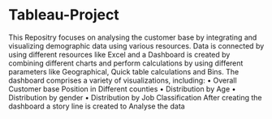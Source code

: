 # Tableau-Project
This Repositry  focuses on analysing the customer base by integrating and visualizing demographic data using various resources. Data is connected by using different resources like Excel and a Dashboard is created by combining different charts and perform calculations by using different parameters like Geographical, Quick table calculations and Bins. 
The dashboard comprises a variety of visualizations, including:
•	Overall Customer base Position in Different counties
•	Distribution by Age
•	Distribution by gender
•	Distribution by Job Classification
After creating the dashboard a story line is created to Analyse the data

